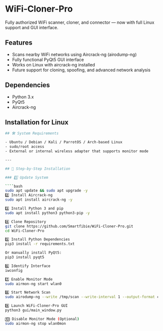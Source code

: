 # WiFi-Cloner-Pro

Fully authorized WiFi scanner, cloner, and connector — now with full Linux support and GUI interface.

## Features
- Scans nearby WiFi networks using Aircrack-ng (airodump-ng)
- Fully functional PyQt5 GUI interface
- Works on Linux with aircrack-ng installed
- Future support for cloning, spoofing, and advanced network analysis

## Dependencies

- Python 3.x
- PyQt5
- Aircrack-ng

## Installation for Linux

```bash
## 🛠️ System Requirements

- Ubuntu / Debian / Kali / ParrotOS / Arch-based Linux
- sudo/root access
- External or internal wireless adapter that supports monitor mode

---

## 🔧 Step-by-Step Installation

### 1️⃣ Update System

````bash
sudo apt update && sudo apt upgrade -y
2️⃣ Install Aircrack-ng
sudo apt install aircrack-ng -y

3️⃣ Install Python 3 and pip
sudo apt install python3 python3-pip -y

4️⃣ Clone Repository
git clone https://github.com/Smartfibie/WiFi-Cloner-Pro.git
cd WiFi-Cloner-Pro

5️⃣ Install Python Dependencies
pip3 install -r requirements.txt

Or manually install PyQt5:
pip3 install pyqt5

6️⃣ Identify Interface
iwconfig

7️⃣ Enable Monitor Mode
sudo airmon-ng start wlan0

8️⃣ Start Network Scan
sudo airodump-ng --write /tmp/scan --write-interval 1 --output-format csv wlan0mon

9️⃣ Launch WiFi-Cloner-Pro GUI
python3 gui/main_window.py

🔟 Disable Monitor Mode (Optional)
sudo airmon-ng stop wlan0mon
